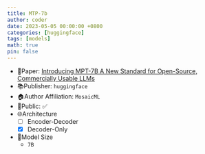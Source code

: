 ```yaml
---
title: MTP-7b
author: coder
date: 2023-05-05 00:00:00 +0800
categories: [huggingface]
tags: [models]
math: true
pin: false
---
```


- 📙Paper: [Introducing MPT-7B A New Standard for Open-Source, Commercially Usable LLMs](https://www.mosaicml.com/blog/mpt-7b)
- 📚Publisher: `huggingface`
- 🏠Author Affiliation: `MosaicML`
- 🔑Public: ✅
- 🌐Architecture
  + [ ] Encoder-Decoder
  + [x] Decoder-Only
- 📏Model Size
  + `7B`
